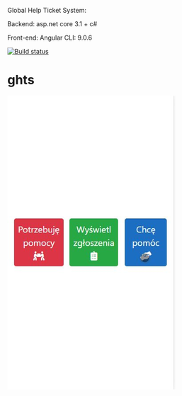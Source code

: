 Global Help Ticket System: 
 
 Backend: asp.net core 3.1 + c# 
 
 Front-end: Angular CLI: 9.0.6

[![Build status](https://ci.appveyor.com/api/projects/status/oydrkhifh3k076em?svg=true)](https://ci.appveyor.com/project/Jacob273/ghts)

# ghts
![ghts_main_view](./ghts_main_view.jpg)

